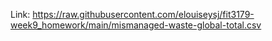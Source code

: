 Link: https://raw.githubusercontent.com/elouiseysj/fit3179-week9_homework/main/mismanaged-waste-global-total.csv
